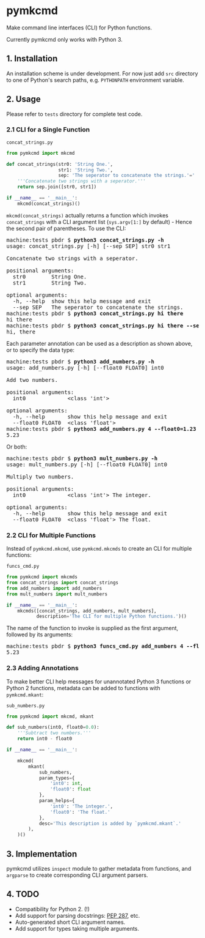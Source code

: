 pymkcmd
=======

Make command line interfaces (CLI) for Python functions.

Currently pymkcmd only works with Python 3.

## 1. Installation

An installation scheme is under development. For now just add `src` directory
to one of Python's search paths, e.g. `PYTHONPATH` environment variable.

## 2. Usage

Please refer to `tests` directory for complete test code.

### 2.1 CLI for a Single Function

`concat_strings.py`

```python
from pymkcmd import mkcmd

def concat_strings(str0: 'String One.',
                   str1: 'String Two.',
                   sep: 'The seperator to concatenate the strings.'=' '):
    '''Concatenate two strings with a seperator.'''
    return sep.join([str0, str1])

if __name__ == '__main__':
    mkcmd(concat_strings)()
```

`mkcmd(concat_strings)` actually returns a function which invokes
`concat_strings` with a CLI argument list (`sys.argv[1:]` by default) -
Hence the second pair of parentheses. To use the CLI:

<pre>
machine:tests pbdr $ <b>python3 concat_strings.py -h</b>
usage: concat_strings.py [-h] [--sep SEP] str0 str1

Concatenate two strings with a seperator.

positional arguments:
  str0        String One.
  str1        String Two.

optional arguments:
  -h, --help  show this help message and exit
  --sep SEP   The seperator to concatenate the strings.
machine:tests pbdr $ <b>python3 concat_strings.py hi there</b>
hi there
machine:tests pbdr $ <b>python3 concat_strings.py hi there --sep=', '</b>
hi, there
</pre>

Each parameter annotation can be used as a description as shown above,
or to specify the data type:

<pre>
machine:tests pbdr $ <b>python3 add_numbers.py -h</b>
usage: add_numbers.py [-h] [--float0 FLOAT0] int0

Add two numbers.

positional arguments:
  int0             &lt;class 'int'&gt;

optional arguments:
  -h, --help       show this help message and exit
  --float0 FLOAT0  &lt;class 'float'&gt;
machine:tests pbdr $ <b>python3 add_numbers.py 4 --float0=1.23</b>
5.23
</pre>

Or both:

<pre>
machine:tests pbdr $ <b>python3 mult_numbers.py -h</b>
usage: mult_numbers.py [-h] [--float0 FLOAT0] int0

Multiply two numbers.

positional arguments:
  int0             &lt;class 'int'&gt; The integer.

optional arguments:
  -h, --help       show this help message and exit
  --float0 FLOAT0  &lt;class 'float'&gt; The float.
</pre>


### 2.2 CLI for Multiple Functions

Instead of `pymkcmd.mkcmd`, use `pymkcmd.mkcmds` to create an CLI for
multiple functions:

`funcs_cmd.py`
```python
from pymkcmd import mkcmds
from concat_strings import concat_strings
from add_numbers import add_numbers
from mult_numbers import mult_numbers

if __name__ == '__main__':
    mkcmds([concat_strings, add_numbers, mult_numbers],
           description='The CLI for multiple Python functions.')()
```

The name of the function to invoke is supplied as the first argument,
followed by its arguments:

<pre>
machine:tests pbdr $ <b>python3 funcs_cmd.py add_numbers 4 --float0=1.23</b>
5.23
</pre>

### 2.3 Adding Annotations

To make better CLI help messages for unannotated Python 3 functions or
Python 2 functions, metadata can be added to functions with
`pymkcmd.mkant`:

`sub_numbers.py`
```python
from pymkcmd import mkcmd, mkant

def sub_numbers(int0, float0=0.0):
    '''Subtract two numbers.'''
    return int0 - float0

if __name__ == '__main__':

    mkcmd(
        mkant(
            sub_numbers,
            param_types={
                'int0': int,
                'float0': float
            },
            param_helps={
                'int0': 'The integer.',
                'float0': 'The float.'
            },
            desc='This description is added by `pymkcmd.mkant`.'
        ),
    )()
```

## 3. Implementation

pymkcmd utilizes `inspect` module to gather metadata from functions, and
`argparse` to create corresponding CLI argument parsers.

## 4. TODO

- Compatibility for Python 2. (!)
- Add support for parsing docstrings:
  [PEP 287](https://www.python.org/dev/peps/pep-0287/), etc.
- Auto-generated short CLI argument names.
- Add support for types taking multiple arguments.
